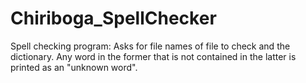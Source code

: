 # Chiriboga_SpellChecker
Spell checking program: 
Asks for file names of file to check and the dictionary. 
Any word in the former that is not contained in the latter is printed as an "unknown word".
